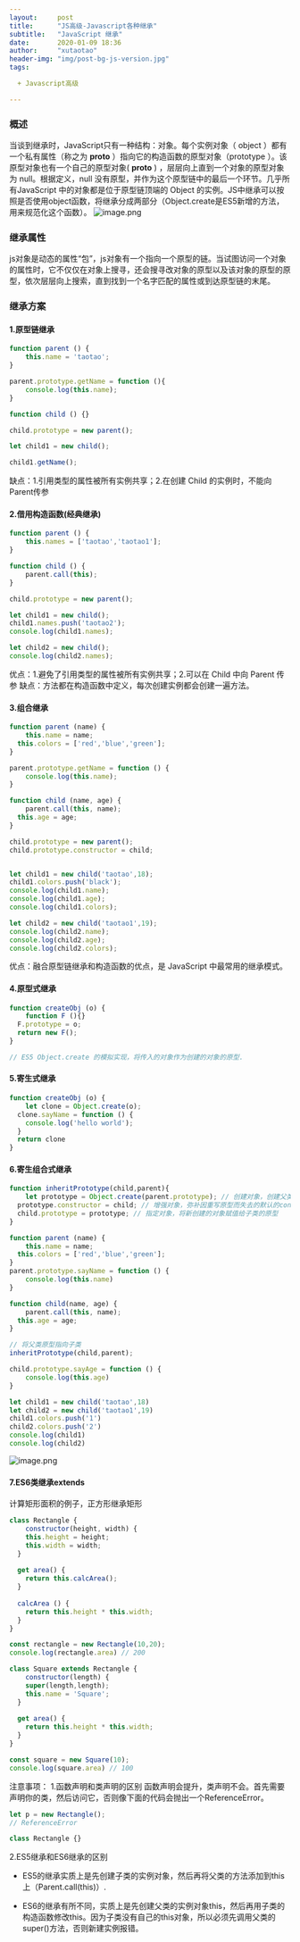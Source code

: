 ```yaml
---
layout:     post
title:      "JS高级-Javascript各种继承"
subtitle:   "JavaScript 继承"
date:       2020-01-09 18:36
author:     "xutaotao"
header-img: "img/post-bg-js-version.jpg"
tags:

  + Javascript高级

---
```



### 概述
当谈到继承时，JavaScript只有一种结构：对象。每个实例对象（ object ）都有一个私有属性（称之为 __proto__ ）指向它的构造函数的原型对象（prototype ）。该原型对象也有一个自己的原型对象( __proto__ ) ，层层向上直到一个对象的原型对象为 null。根据定义，null 没有原型，并作为这个原型链中的最后一个环节。几乎所有JavaScript 中的对象都是位于原型链顶端的 Object 的实例。JS中继承可以按照是否使用object函数，将继承分成两部分（Object.create是ES5新增的方法，用来规范化这个函数）。
![image.png](https://cdn.nlark.com/yuque/0/2019/png/277039/1577115213216-7f217da5-07f4-4271-8f36-7d8a55135c29.png#align=left&display=inline&height=331&name=image.png&originHeight=366&originWidth=800&size=107477&status=done&style=none&width=723)
### 继承属性
js对象是动态的属性“包”，js对象有一个指向一个原型的链。当试图访问一个对象的属性时，它不仅仅在对象上搜寻，还会搜寻改对象的原型以及该对象的原型的原型，依次层层向上搜索，直到找到一个名字匹配的属性或到达原型链的末尾。
### 继承方案
#### 1.原型链继承
```javascript
function parent () {
	this.name = 'taotao';
}

parent.prototype.getName = function (){
	console.log(this.name);
}

function child () {}

child.prototype = new parent();

let child1 = new child();

child1.getName();
```
缺点：1.引用类型的属性被所有实例共享；2.在创建 Child 的实例时，不能向Parent传参

#### 2.借用构造函数(经典继承)
```javascript
function parent () {
	this.names = ['taotao','taotao1'];
}

function child () {
	parent.call(this);
}

child.prototype = new parent();

let child1 = new child();
child1.names.push('taotao2');
console.log(child1.names);

let child2 = new child();
console.log(child2.names);
```
优点：1.避免了引用类型的属性被所有实例共享；2.可以在 Child 中向 Parent 传参
缺点：方法都在构造函数中定义，每次创建实例都会创建一遍方法。

#### 3.组合继承
```javascript
function parent (name) {
	this.name = name;
  this.colors = ['red','blue','green'];
}

parent.prototype.getName = function () {
	console.log(this.name);
}

function child (name, age) {
	parent.call(this, name);
  this.age = age;
}

child.prototype = new parent();
child.prototype.constructor = child;


let child1 = new child('taotao',18);
child1.colors.push('black');
console.log(child1.name);
console.log(child1.age);
console.log(child1.colors);

let child2 = new child('taotao1',19);
console.log(child2.name);
console.log(child2.age);
console.log(child2.colors);
```
优点：融合原型链继承和构造函数的优点，是 JavaScript 中最常用的继承模式。

#### 4.原型式继承
```javascript
function createObj (o) {
	function F (){}
  F.prototype = o;
  return new F();
}

// ES5 Object.create 的模拟实现，将传入的对象作为创建的对象的原型.
```

#### 5.寄生式继承
```javascript
function createObj (o) {
	let clone = Object.create(o);
  clone.sayName = function () {
  	console.log('hello world');
  }
  return clone
}
```

#### 6.寄生组合式继承

```javascript
function inheritPrototype(child,parent){
	let prototype = Object.create(parent.prototype); // 创建对象，创建父类原型的副本
  prototype.constructor = child; // 增强对象，弥补因重写原型而失去的默认的constructor 属性
  child.prototype = prototype; // 指定对象，将新创建的对象赋值给子类的原型
}

function parent (name) {
	this.name = name;
  this.colors = ['red','blue','green'];
}
parent.prototype.sayName = function () {
	console.log(this.name)
}

function child(name, age) {
	parent.call(this, name);
  this.age = age;
}

// 将父类原型指向子类
inheritPrototype(child,parent);

child.prototype.sayAge = function () {
	console.log(this.age)
}

let child1 = new child('taotao',18)
let child2 = new child('taotao1',19)
child1.colors.push('1')
child2.colors.push('2')
console.log(child1)
console.log(child2)
```
![image.png](https://cdn.nlark.com/yuque/0/2019/png/277039/1577113326639-042bc6d8-ae03-47b9-8cf4-c7598e74412e.png#align=left&display=inline&height=387&name=image.png&originHeight=484&originWidth=932&size=67139&status=done&style=none&width=746)

#### 7.ES6类继承extends
计算矩形面积的例子，正方形继承矩形
```javascript
class Rectangle {
	constructor(height, width) {
  	this.height = height;
    this.width = width;
  }
  
  get area() {
  	return this.calcArea();
  }
  
  calcArea () {
  	return this.height * this.width;
  }
}

const rectangle = new Rectangle(10,20);
console.log(rectangle.area) // 200

class Square extends Rectangle {
	constructor(length) {
  	super(length,length);
    this.name = 'Square';
  }
  
  get area() {
  	return this.height * this.width;
  }
}

const square = new Square(10);
console.log(square.area) // 100
```


注意事项：
1.函数声明和类声明的区别
函数声明会提升，类声明不会。首先需要声明你的类，然后访问它，否则像下面的代码会抛出一个ReferenceError。

```javascript
let p = new Rectangle(); 
// ReferenceError

class Rectangle {}
```
2.ES5继承和ES6继承的区别

- ES5的继承实质上是先创建子类的实例对象，然后再将父类的方法添加到this上（Parent.call(this)）.

- ES6的继承有所不同，实质上是先创建父类的实例对象this，然后再用子类的构造函数修改this。因为子类没有自己的this对象，所以必须先调用父类的super()方法，否则新建实例报错。

